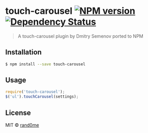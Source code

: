 # touch-carousel [![NPM version][npm-image]][npm-url] [![Dependency Status][daviddm-image]][daviddm-url]
> A touch-carousel plugin by Dmitry Semenov ported to NPM

## Installation

```sh
$ npm install --save touch-carousel
```

## Usage

```js
require('touch-carousel');
$('ul').touchCarousel(settings);
```
## License

MIT © [rand0me](https://rand0me.github.io)


[npm-image]: https://badge.fury.io/js/touch-carousel.svg
[npm-url]: https://npmjs.org/package/touch-carousel
[daviddm-image]: https://david-dm.org/rand0me/touch-carousel.svg?theme=shields.io
[daviddm-url]: https://david-dm.org/rand0me/touch-carousel
